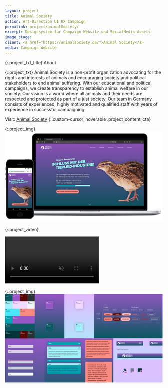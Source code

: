 ```yaml
---
layout: project
title: Animal Society
action: Art-Direction UI UX Campaign
permalink: project/animalSociety/
excerpt: Designsystem für Campaign-Website und SocialMedia-Assets
image_stage: 
client: <a href="https://animalsociety.de/">Animal Society</a>
media: Campaign Website
---
```

{:.project_txt_title}
About

{:.project_txt}
Animal Society is a non-profit organization advocating for the rights and interests of animals and encouraging society and political stakeholders to end animal suffering. With our educational and political campaigns, we create transparency to establish animal welfare in our society. Our vision is a world where all animals and their needs are respected and protected as part of a just society. Our team in Germany consists of experienced, highly motivated and qualified staff with years of experience in successful campaigning.

Visit: [Animal Society](https://animalsociety.de/)
{:.custom-cursor_hoverable .project_content_cta}

{:.project_img}
![Integration](/assets/graphics/animalSociety_integration.png)

{:.project_video}
<div>
<video loop muted autoplay >
<source src="{{ site.baseurl }}/assets/videos/desktop.webm" type="video/webm">
<source src="{{ site.baseurl }}/assets/videos/desktop.mp4" type="video/mp4">
<source src="{{ site.baseurl }}/assets/videos/desktop.ogg" type="video/ogg">
</video>
</div>

{:.project_img}
![Impressions](/assets/graphics/animalSociety_overview.png)